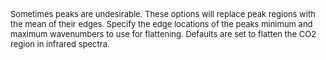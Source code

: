 <span style ="font-size:13px"> Sometimes peaks are undesirable. These options will replace peak regions with the mean of their edges.
Specify the edge locations of the peaks minimum and maximum wavenumbers to use for flattening. Defaults are set to flatten the CO2 region in infrared spectra. </span>